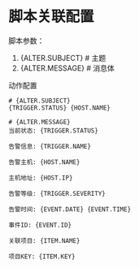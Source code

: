 # 脚本关联配置
脚本参数：
1. {ALTER.SUBJECT} # 主题
2. {ALTER.MESSAGE} # 消息体

动作配置
```
# {ALTER.SUBJECT}
{TRIGGER.STATUS} {HOST.NAME}  

# {ALTER.MESSAGE}
当前状态: {TRIGGER.STATUS}

告警信息: {TRIGGER.NAME} 

告警主机: {HOST.NAME}

主机地址: {HOST.IP}

告警等级: {TRIGGER.SEVERITY}

告警时间: {EVENT.DATE} {EVENT.TIME}

事件ID: {EVENT.ID}

关联项目: {ITEM.NAME} 

项目KEY: {ITEM.KEY}
```